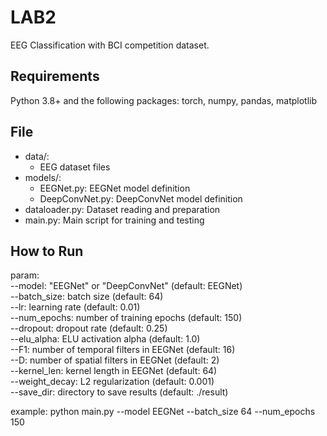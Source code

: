 # LAB2    
EEG Classification with BCI competition dataset.    

## Requirements
Python 3.8+ and the following packages: torch, numpy, pandas, matplotlib      

## File
- data/:     
  - EEG dataset files    
- models/:    
  - EEGNet.py: EEGNet model definition    
  - DeepConvNet.py: DeepConvNet model definition    
- dataloader.py: Dataset reading and preparation    
- main.py: Main script for training and testing    


## How to Run
param:  
--model: "EEGNet" or "DeepConvNet" (default: EEGNet)    
--batch_size: batch size (default: 64)    
--lr: learning rate (default: 0.01)    
--num_epochs: number of training epochs (default: 150)    
--dropout: dropout rate (default: 0.25)    
--elu_alpha: ELU activation alpha (default: 1.0)    
--F1: number of temporal filters in EEGNet (default: 16)    
--D: number of spatial filters in EEGNet (default: 2)    
--kernel_len: kernel length in EEGNet (default: 64)    
--weight_decay: L2 regularization (default: 0.001)    
--save_dir: directory to save results (default: ./result)       

example: python main.py --model EEGNet --batch_size 64 --num_epochs 150





